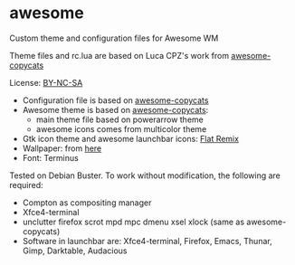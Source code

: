 # awesome
Custom theme and configuration files for Awesome WM

Theme files and rc.lua are based on Luca CPZ's work from [awesome-copycats](https://github.com/lcpz/awesome-copycats.git)

License: [BY-NC-SA](http://creativecommons.org/licenses/by-nc-sa/4.0)

* Configuration file is based on [awesome-copycats](https://github.com/lcpz/awesome-copycats.git)
* Awesome theme is based on [awesome-copycats](https://github.com/lcpz/awesome-copycats.git):
  * main theme file based on powerarrow theme
  * awesome icons comes from multicolor theme
* Gtk icon theme and awesome launchbar icons: [Flat Remix](https://github.com/daniruiz/flat-remix)
* Wallpaper: from [here](https://xshyfc.com/cool-wallpaper-3d.html/cool-wallpaper-3dwidescreen-cool-wallpaper-3d-1920x1200-high-resolution-pic-wpxh348799?lang=fr)
* Font: Terminus


Tested on Debian Buster. To work without modification, the following are required:
* Compton as compositing manager
* Xfce4-terminal
* unclutter firefox scrot mpd mpc dmenu xsel xlock (same as awesome-copycats)
* Software in launchbar are: Xfce4-terminal, Firefox, Emacs, Thunar, Gimp, Darktable, Audacious

